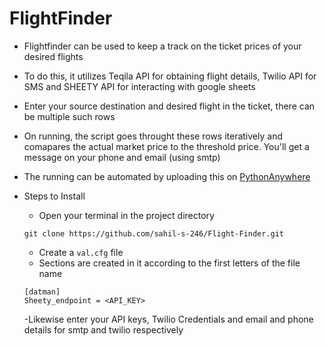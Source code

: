 # FlightFinder

- Flightfinder can be used to keep a track on the ticket prices of your desired flights
- To do this, it utilizes Teqila API for obtaining flight details, Twilio API for SMS and SHEETY API for interacting with google sheets
- Enter your source destination and desired flight in the ticket, there can be multiple such rows
- On running, the script goes throught these rows iteratively and comapares the actual market price to the threshold price. You'll get a message on your phone and email (using smtp)
- The running can be automated by uploading this on [PythonAnywhere](https://pythonanyhwhere.com)

- Steps to Install
    - Open your terminal in the project directory
    
    ``` git clone https://github.com/sahil-s-246/Flight-Finder.git ```

    - Create a ```val.cfg``` file
    - Sections are created in it according to the first letters of the file name
     ```
    [datman]
    Sheety_endpoint = <API_KEY>
    ```
    -Likewise enter your API keys, Twilio Credentials and email and phone details for smtp and twilio respectively